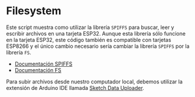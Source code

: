 # Filesystem
Este script muestra como utilizar la librería ```SPIFFS``` para buscar, leer y escribir archivos en una tarjeta ESP32. Aunque esta librería sólo funcione en la tarjeta ESP32, este código también es compatible con tarjetas ESP8266 y el único cambio necesario sería cambiar la librería ```SPIFFS``` por la librería ```FS```.
- [Documentación SPIFFS](https://docs.espressif.com/projects/esp-idf/en/latest/esp32/api-reference/storage/spiffs.html)
- [Documentación FS](https://arduino-esp8266.readthedocs.io/en/latest/filesystem.html)

Para subir archivos desde nuestro computador local, debemos utilizar la extensión de Arduino IDE llamada [Sketch Data Uploader](https://randomnerdtutorials.com/install-esp32-filesystem-uploader-arduino-ide/).